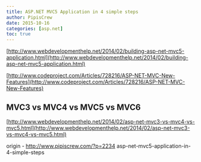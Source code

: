 ```yaml
---
title: ASP.NET MVC5 Application in 4 simple steps
author: PipisCrew
date: 2015-10-16
categories: [asp.net]
toc: true
---
```


[http://www.webdevelopmenthelp.net/2014/02/building-asp-net-mvc5-application.html](http://www.webdevelopmenthelp.net/2014/02/building-asp-net-mvc5-application.html)

[http://www.codeproject.com/Articles/728216/ASP-NET-MVC-New-Features](http://www.codeproject.com/Articles/728216/ASP-NET-MVC-New-Features)

## MVC3 vs MVC4 vs MVC5 vs MVC6

[http://www.webdevelopmenthelp.net/2014/02/asp-net-mvc3-vs-mvc4-vs-mvc5.html](http://www.webdevelopmenthelp.net/2014/02/asp-net-mvc3-vs-mvc4-vs-mvc5.html)

origin - http://www.pipiscrew.com/?p=2234 asp-net-mvc5-application-in-4-simple-steps